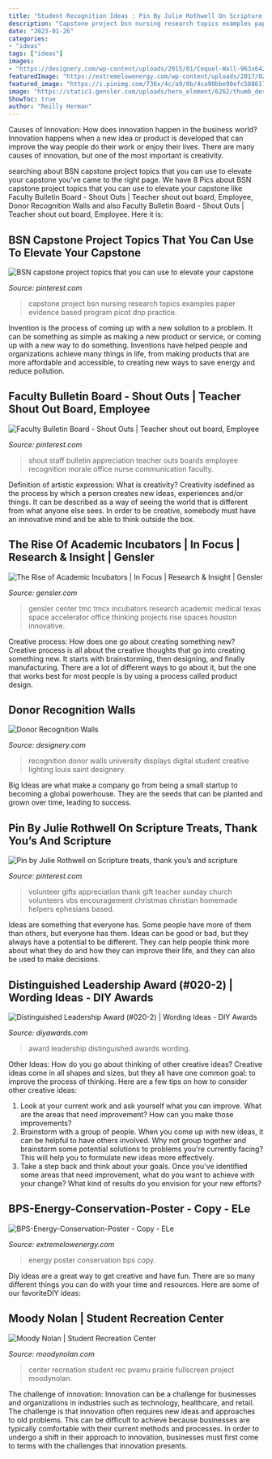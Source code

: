 ```yaml
---
title: "Student Recognition Ideas : Pin By Julie Rothwell On Scripture Treats, Thank You’s And Scripture"
description: "Capstone project bsn nursing research topics examples paper evidence based program picot dnp practice"
date: "2023-01-26"
categories:
- "ideas"
tags: ["ideas"]
images:
- "https://designery.com/wp-content/uploads/2015/01/Cequel-Wall-963x642.jpg"
featuredImage: "https://extremelowenergy.com/wp-content/uploads/2017/02/BPS-Energy-Conservation-Poster-Copy-e1584011569581.jpg"
featured_image: "https://i.pinimg.com/736x/4c/a9/0b/4ca90bbe90efc588617f080bef89ae8d.jpg"
image: "https://static1.gensler.com/uploads/hero_element/6262/thumb_desktop/thumbs/tmc-x_large_01_1426101332_1024x576.jpg"
ShowToc: true
author: "Reilly Herman"
---
```



Causes of Innovation: How does innovation happen in the business world?
Innovation happens when a new idea or product is developed that can improve the way people do their work or enjoy their lives. There are many causes of innovation, but one of the most important is creativity.

	

		
searching about BSN capstone project topics that you can use to elevate your capstone you've came to the right page. We have 8 Pics about BSN capstone project topics that you can use to elevate your capstone like Faculty Bulletin Board - Shout Outs | Teacher shout out board, Employee, Donor Recognition Walls and also Faculty Bulletin Board - Shout Outs | Teacher shout out board, Employee. Here it is:
		
    
## BSN Capstone Project Topics That You Can Use To Elevate Your Capstone

<img loading=lazy src="https://i.pinimg.com/736x/4c/a9/0b/4ca90bbe90efc588617f080bef89ae8d.jpg" onerror="this.onerror=null;this.src='https://tse3.mm.bing.net/th?id=OIP.r2Qstqh5-yh3tIQmTg64TQHaKe&amp;pid=15.1';" alt="BSN capstone project topics that you can use to elevate your capstone">

_Source: pinterest.com_

>capstone project bsn nursing research topics examples paper evidence based program picot dnp practice. 

	

Invention is the process of coming up with a new solution to a problem. It can be something as simple as making a new product or service, or coming up with a new way to do something. Inventions have helped people and organizations achieve many things in life, from making products that are more affordable and accessible, to creating new ways to save energy and reduce pollution.

    
## Faculty Bulletin Board - Shout Outs | Teacher Shout Out Board, Employee

<img loading=lazy src="https://i.pinimg.com/736x/34/6f/f4/346ff438f91f26ef82128c13258a6d93.jpg" onerror="this.onerror=null;this.src='https://tse3.mm.bing.net/th?id=OIP._1Oe0UsEgPrcB6bw6_Yp_gHaJq&amp;pid=15.1';" alt="Faculty Bulletin Board - Shout Outs | Teacher shout out board, Employee">

_Source: pinterest.com_

>shout staff bulletin appreciation teacher outs boards employee recognition morale office nurse communication faculty. 

	

Definition of artistic expression: What is creativity?
Creativity isdefined as the process by which a person creates new ideas, experiences and/or things. It can be described as a way of seeing the world that is different from what anyone else sees. In order to be creative, somebody must have an innovative mind and be able to think outside the box.

    
## The Rise Of Academic Incubators | In Focus | Research &amp; Insight | Gensler

<img loading=lazy src="https://static1.gensler.com/uploads/hero_element/6262/thumb_desktop/thumbs/tmc-x_large_01_1426101332_1024x576.jpg" onerror="this.onerror=null;this.src='https://tse1.mm.bing.net/th?id=OIP.QSxRnC-B_kt6taD8jA-A1QHaEK&amp;pid=15.1';" alt="The Rise of Academic Incubators | In Focus | Research &amp; Insight | Gensler">

_Source: gensler.com_

>gensler center tmc tmcx incubators research academic medical texas space accelerator office thinking projects rise spaces houston innovative. 

	

Creative process: How does one go about creating something new?
Creative process is all about the creative thoughts that go into creating something new. It starts with brainstorming, then designing, and finally manufacturing. There are a lot of different ways to go about it, but the one that works best for most people is by using a process called product design.

    
## Donor Recognition Walls

<img loading=lazy src="https://designery.com/wp-content/uploads/2015/01/Cequel-Wall-963x642.jpg" onerror="this.onerror=null;this.src='https://tse3.mm.bing.net/th?id=OIP.aBjFp2zUEnCrHdjIbEerEgHaE8&amp;pid=15.1';" alt="Donor Recognition Walls">

_Source: designery.com_

>recognition donor walls university displays digital student creative lighting louis saint designery. 

	

Big Ideas are what make a company go from being a small startup to becoming a global powerhouse. They are the seeds that can be planted and grown over time, leading to success.

    
## Pin By Julie Rothwell On Scripture Treats, Thank You’s And Scripture

<img loading=lazy src="https://i.pinimg.com/originals/02/e7/60/02e7605e71f2e5cc7daef59f20305976.jpg" onerror="this.onerror=null;this.src='https://tse3.mm.bing.net/th?id=OIP.rMh1o3Bgf4M43bI-mzYAKgHaJ8&amp;pid=15.1';" alt="Pin by Julie Rothwell on Scripture treats, thank you’s and scripture">

_Source: pinterest.com_

>volunteer gifts appreciation thank gift teacher sunday church volunteers vbs encouragement christmas christian homemade helpers ephesians based. 

	

Ideas are something that everyone has. Some people have more of them than others, but everyone has them. Ideas can be good or bad, but they always have a potential to be different. They can help people think more about what they do and how they can improve their life, and they can also be used to make decisions.

    
## Distinguished Leadership Award (#020-2) | Wording Ideas - DIY Awards

<img loading=lazy src="https://www.diyawards.com/images/products/themes/google_ad.white/20-sample-detail-crystal-achievement-award-trophy-752.jpg" onerror="this.onerror=null;this.src='https://tse3.mm.bing.net/th?id=OIP.225ufXqrLbO8hFkaR_w3sgHaHa&amp;pid=15.1';" alt="Distinguished Leadership Award (#020-2) | Wording Ideas - DIY Awards">

_Source: diyawards.com_

>award leadership distinguished awards wording. 

	

Other Ideas: How do you go about thinking of other creative ideas?
Creative ideas come in all shapes and sizes, but they all have one common goal: to improve the process of thinking. Here are a few tips on how to consider other creative ideas:
1. Look at your current work and ask yourself what you can improve. What are the areas that need improvement? How can you make those improvements?
2. Brainstorm with a group of people. When you come up with new ideas, it can be helpful to have others involved. Why not group together and brainstorm some potential solutions to problems you're currently facing? This will help you to formulate new ideas more effectively.
3. Take a step back and think about your goals. Once you've identified some areas that need improvement, what do you want to achieve with your change? What kind of results do you envision for your new efforts?

    
## BPS-Energy-Conservation-Poster - Copy - ELe

<img loading=lazy src="https://extremelowenergy.com/wp-content/uploads/2017/02/BPS-Energy-Conservation-Poster-Copy-e1584011569581.jpg" onerror="this.onerror=null;this.src='https://tse4.mm.bing.net/th?id=OIP.1GFHo1qpEr26L-MxsyNQkgHaKL&amp;pid=15.1';" alt="BPS-Energy-Conservation-Poster - Copy - ELe">

_Source: extremelowenergy.com_

>energy poster conservation bps copy. 

	

Diy ideas are a great way to get creative and have fun. There are so many different things you can do with your time and resources. Here are some of our favoriteDIY ideas:

    
## Moody Nolan | Student Recreation Center

<img loading=lazy src="http://moodynolan.com/wp-content/uploads/2014/06/1302_E5A1924-800x600.jpg" onerror="this.onerror=null;this.src='https://tse3.mm.bing.net/th?id=OIP.Q9NK7ZebPdba5DMeDsdeFQHaFj&amp;pid=15.1';" alt="Moody Nolan | Student Recreation Center">

_Source: moodynolan.com_

>center recreation student rec pvamu prairie fullscreen project moodynolan. 

	

The challenge of innovation:
Innovation can be a challenge for businesses and organizations in industries such as technology, healthcare, and retail. The challenge is that innovation often requires new ideas and approaches to old problems. This can be difficult to achieve because businesses are typically comfortable with their current methods and processes. In order to undergo a shift in their approach to innovation, businesses must first come to terms with the challenges that innovation presents.

